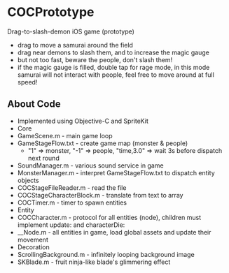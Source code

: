 # COCPrototype

Drag-to-slash-demon iOS game (prototype)
* drag to move a samurai around the field
* drag near demons to slash them, and to increase the magic gauge
* but not too fast, beware the people, don't slash them!
* if the magic gauge is filled, double tap for rage mode, in this mode samurai will not interact with people, feel free to move around at full speed!


## About Code ##
* Implemented using Objective-C and SpriteKit
* Core
 * GameScene.m - main game loop
 * GameStageFlow.txt - create game map (monster & people)
   * "1" => monster, "-1" => people, "time,3.0" => wait 3s before dispatch next round
 * SoundManager.m - various sound service in game
 * MonsterManager.m - interpret GameStageFlow.txt to dispatch entity objects
  * COCStageFileReader.m - read the file
  * COCStageCharacterBlock.m - translate from text to array
  * COCTimer.m - timer to spawn entities
* Entity
 * COCCharacter.m - protocol for all entities (node), children must implement update: and characterDie:
 * __Node.m - all entities in game, load global assets and update their movement
* Decoration
 * ScrollingBackground.m - infinitely looping background image
 * SKBlade.m - fruit ninja-like blade's glimmering effect
